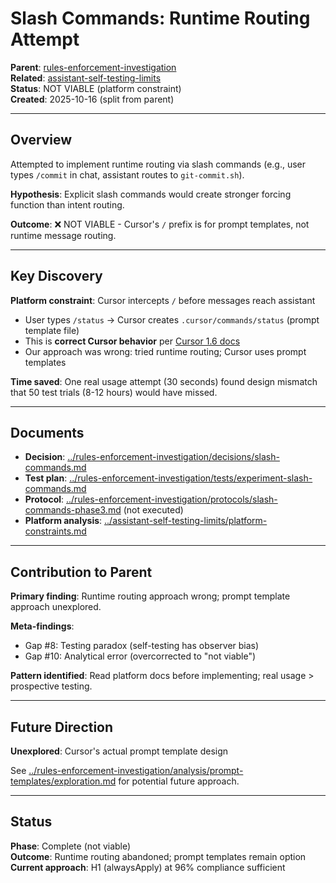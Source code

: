 # Slash Commands: Runtime Routing Attempt

**Parent**: [rules-enforcement-investigation](../rules-enforcement-investigation/)  
**Related**: [assistant-self-testing-limits](../assistant-self-testing-limits/)  
**Status**: NOT VIABLE (platform constraint)  
**Created**: 2025-10-16 (split from parent)

---

## Overview

Attempted to implement runtime routing via slash commands (e.g., user types `/commit` in chat, assistant routes to `git-commit.sh`).

**Hypothesis**: Explicit slash commands would create stronger forcing function than intent routing.

**Outcome**: ❌ NOT VIABLE - Cursor's `/` prefix is for prompt templates, not runtime message routing.

---

## Key Discovery

**Platform constraint**: Cursor intercepts `/` before messages reach assistant

- User types `/status` → Cursor creates `.cursor/commands/status` (prompt template file)
- This is **correct Cursor behavior** per [Cursor 1.6 docs](https://cursor.com/changelog/1-6)
- Our approach was wrong: tried runtime routing; Cursor uses prompt templates

**Time saved**: One real usage attempt (30 seconds) found design mismatch that 50 test trials (8-12 hours) would have missed.

---

## Documents

- **Decision**: [../rules-enforcement-investigation/decisions/slash-commands.md](../rules-enforcement-investigation/decisions/slash-commands.md)
- **Test plan**: [../rules-enforcement-investigation/tests/experiment-slash-commands.md](../rules-enforcement-investigation/tests/experiment-slash-commands.md)
- **Protocol**: [../rules-enforcement-investigation/protocols/slash-commands-phase3.md](../rules-enforcement-investigation/protocols/slash-commands-phase3.md) (not executed)
- **Platform analysis**: [../assistant-self-testing-limits/platform-constraints.md](../assistant-self-testing-limits/platform-constraints.md)

---

## Contribution to Parent

**Primary finding**: Runtime routing approach wrong; prompt template approach unexplored.

**Meta-findings**:

- Gap #8: Testing paradox (self-testing has observer bias)
- Gap #10: Analytical error (overcorrected to "not viable")

**Pattern identified**: Read platform docs before implementing; real usage > prospective testing.

---

## Future Direction

**Unexplored**: Cursor's actual prompt template design

See [../rules-enforcement-investigation/analysis/prompt-templates/exploration.md](../rules-enforcement-investigation/analysis/prompt-templates/exploration.md) for potential future approach.

---

## Status

**Phase**: Complete (not viable)  
**Outcome**: Runtime routing abandoned; prompt templates remain option  
**Current approach**: H1 (alwaysApply) at 96% compliance sufficient
